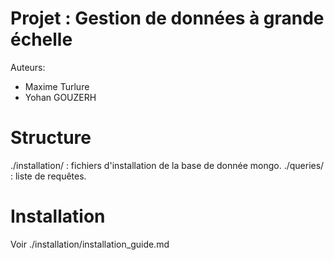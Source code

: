 # Projet : Gestion de données à grande échelle
Auteurs:
* Maxime Turlure
* Yohan GOUZERH

# Structure

./installation/ : fichiers d'installation de la base de donnée mongo.
./queries/ : liste de requêtes.

# Installation

Voir ./installation/installation\_guide.md
